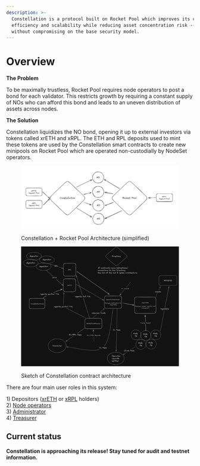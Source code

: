 ```yaml
---
description: >-
  Constellation is a protocol built on Rocket Pool which improves its capital
  efficiency and scalability while reducing asset concentration risk -- all
  without compromising on the base security model.
---
```


# Overview

**The Problem**

To be maximally trustless, Rocket Pool requires node operators to post a bond for each validator. This restricts growth by requiring a constant supply of NOs who can afford this bond and leads to an uneven distribution of assets across nodes.

**The Solution**

Constellation liquidizes the NO bond, opening it up to external investors via tokens called xrETH and xRPL. The ETH and RPL deposits used to mint these tokens are used by the Constellation smart contracts to create new minipools on Rocket Pool which are operated non-custodially by NodeSet operators.

<figure><img src="../.gitbook/assets/image (2) (1).png" alt=""><figcaption><p>Constellation + Rocket Pool Architecture (simplified)</p></figcaption></figure>

<figure><img src="../.gitbook/assets/image (1).png" alt=""><figcaption><p>Sketch of Constellation contract architecture</p></figcaption></figure>

There are four main user roles in this system:

1\) Depositors ([xrETH](xreth.md) or [xRPL](xrpl.md) holders)\
2\) [Node operators](administrator.md)\
3\) [Administrator](administrator.md)\
4\) [Treasurer](treasurer.md)

## Current status <a href="#d4ac" id="d4ac"></a>

**Constellation is approaching its release! Stay tuned for audit and testnet information.**
